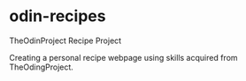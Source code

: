 # odin-recipes
TheOdinProject Recipe Project

Creating a personal recipe webpage using skills acquired from TheOdingProject.
